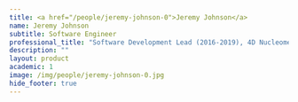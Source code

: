 ```yaml
---
title: <a href="/people/jeremy-johnson-0">Jeremy Johnson</a>
name: Jeremy Johnson
subtitle: Software Engineer
professional_title: "Software Development Lead (2016-2019), 4D Nucleome DCIC"  # Joined professional titles
description: ""
layout: product
academic: 1
image: /img/people/jeremy-johnson-0.jpg
hide_footer: true
---
```

